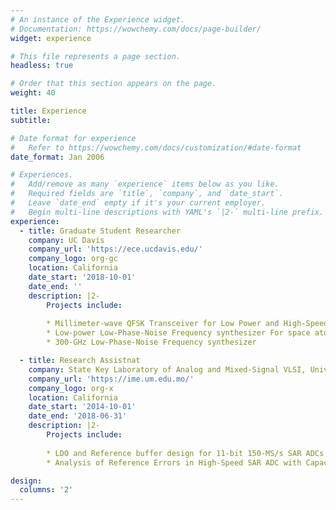 ```yaml
---
# An instance of the Experience widget.
# Documentation: https://wowchemy.com/docs/page-builder/
widget: experience

# This file represents a page section.
headless: true

# Order that this section appears on the page.
weight: 40

title: Experience
subtitle:

# Date format for experience
#   Refer to https://wowchemy.com/docs/customization/#date-format
date_format: Jan 2006

# Experiences.
#   Add/remove as many `experience` items below as you like.
#   Required fields are `title`, `company`, and `date_start`.
#   Leave `date_end` empty if it's your current employer.
#   Begin multi-line descriptions with YAML's `|2-` multi-line prefix.
experience:
  - title: Graduate Student Researcher
    company: UC Davis
    company_url: 'https://ece.ucdavis.edu/'
    company_logo: org-gc
    location: California
    date_start: '2018-10-01'
    date_end: ''
    description: |2-
        Projects include:
        
        * Millimeter-wave QFSK Transceiver for Low Power and High-Speed Wireless Communication in Silicon
        * Low-power Low-Phase-Noise Frequency synthesizer For space atomic clock application
        * 300-GHz Low-Phase-Noise Frequency synthesizer

  - title: Research Assistnat 
    company: State Key Laboratory of Analog and Mixed-Signal VLSI, University of Macau 
    company_url: 'https://ime.um.edu.mo/'
    company_logo: org-x
    location: California
    date_start: '2014-10-01'
    date_end: '2018-06-31'
    description: |2-
        Projects include:
        
        * LDO and Reference buffer design for 11-bit 150-MS/s SAR ADCs 
        * Analysis of Reference Errors in High-Speed SAR ADC with Capacitive DAC

design:
  columns: '2'
---
```


